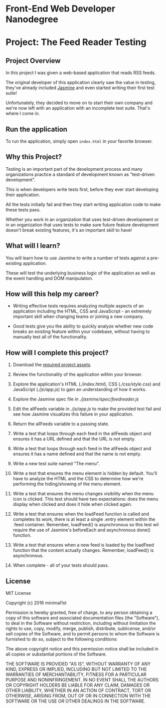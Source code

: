 # Front-End Web Developer Nanodegree

# Project: The Feed Reader Testing 

## Project Overview

In this project I was given a web-based application that reads RSS feeds. 

The original developer of this application clearly saw the value in testing, they've already included [Jasmine](http://jasmine.github.io/) and even started writing their first test suite! 

Unfortunately, they decided to move on to start their own company and we're now left with an application with an incomplete test suite. That's where I come in.

## Run the application

To run the application, simply open `index.html` in your favorite browser.

## Why this Project?

Testing is an important part of the development process and many organizations practice a standard of development known as "test-driven development". 

This is when developers write tests first, before they ever start developing their application. 

All the tests initially fail and then they start writing application code to make these tests pass.

Whether you work in an organization that uses test-driven development or in an organization that uses tests to make sure future feature development doesn't break existing features, it's an important skill to have!

## What will I learn?

You will learn how to use Jasmine to write a number of tests against a pre-existing application. 

These will test the underlying business logic of the application as well as the event handling and DOM manipulation.

## How will this help my career?

* Writing effective tests requires analyzing multiple aspects of an application including the HTML, CSS and JavaScript - an extremely important skill when changing teams or joining a new company.

* Good tests give you the ability to quickly analyze whether new code breaks an existing feature within your codebase, without having to manually test all of the functionality.

## How will I complete this project?

1. Download the [required project assets](http://github.com/udacity/frontend-nanodegree-feedreader).

2. Review the functionality of the application within your browser.

3. Explore the application's HTML (*./index.html*), CSS (*./css/style.css*) and JavaScript (*./js/app.js*) to gain an understanding of how it works.

4. Explore the Jasmine spec file in *./jasmine/spec/feedreader.js*

5. Edit the allFeeds variable in *./js/app.js* to make the provided test fail and see how Jasmine visualizes this failure in your application.

6. Return the allFeeds variable to a passing state.

7. Write a test that loops through each feed in the allFeeds object and ensures it has a URL defined and that the URL is not empty.

8. Write a test that loops through each feed in the allFeeds object and ensures it has a name defined and that the name is not empty.

9. Write a new test suite named "The menu".

10. Write a test that ensures the menu element is hidden by default. You'll have to analyze the HTML and the CSS to determine how we're performing the hiding/showing of the menu element.

11. Write a test that ensures the menu changes visibility when the menu icon is clicked. This test should have two expectations: does the menu display when clicked and does it hide when clicked again.

12. Write a test that ensures when the loadFeed function is called and completes its work, there is at least a single .entry element within the .feed container. Remember, loadFeed() is asynchronous so this test wil require the use of Jasmine's beforeEach and asynchronous done() function.

13. Write a test that ensures when a new feed is loaded by the loadFeed function that the content actually changes. Remember, loadFeed() is asynchronous.

14. When complete - all of your tests should pass.

## License

MIT License

Copyright (c) 2016 minimal1st

Permission is hereby granted, free of charge, to any person obtaining a copy of this software and associated documentation files (the "Software"), to deal in the 	Software without restriction, including without limitation the rights to use, copy, modify, merge, publish, distribute, sublicense, and/or sell copies of the Software, and to permit persons to whom the Software is furnished to do so, subject to the following conditions:

The above copyright notice and this permission notice shall be included in all copies or substantial portions of the Software.

THE SOFTWARE IS PROVIDED "AS IS", WITHOUT WARRANTY OF ANY KIND, EXPRESS OR IMPLIED, INCLUDING BUT NOT LIMITED TO THE WARRANTIES OF MERCHANTABILITY, FITNESS FOR A PARTICULAR PURPOSE AND NONINFRINGEMENT. IN NO EVENT SHALL THE AUTHORS OR COPYRIGHT HOLDERS BE LIABLE FOR ANY CLAIM, DAMAGES OR OTHER LIABILITY, WHETHER IN AN ACTION OF CONTRACT, TORT OR OTHERWISE, ARISING FROM, OUT OF OR IN CONNECTION WITH THE SOFTWARE OR THE USE OR OTHER DEALINGS IN THE SOFTWARE.
